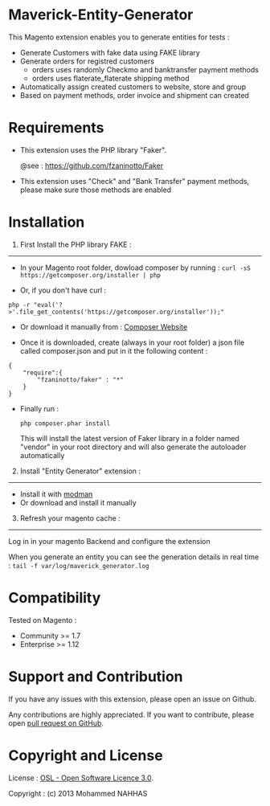 Maverick-Entity-Generator
=========================

This Magento extension enables you to generate entities for tests :

- Generate Customers with fake data using FAKE library
- Generate orders for registred customers
    - orders uses randomly Checkmo and banktransfer payment methods
    - orders uses flaterate_flaterate shipping method
- Automatically assign created customers to website, store and group
- Based on payment methods, order invoice and shipment can created

Requirements
============
- This extension uses the PHP library "Faker".

  @see : https://github.com/fzaninotto/Faker

- This extension uses "Check" and "Bank Transfer" payment methods, please make sure those methods are enabled

Installation
============
1. First Install the PHP library FAKE :
---------------------------------------
* In your Magento root folder, dowload composer by running :
```curl -sS https://getcomposer.org/installer | php```

* Or, if you don't have curl : 
```
php -r "eval('?>'.file_get_contents('https://getcomposer.org/installer'));"
```
* Or download it manually from : [Composer Website](http://getcomposer.org/download/)
    
      
* Once it is downloaded, create (always in your root folder) a json file called composer.json and put in it the following content :

```
{
    "require":{
        "fzaninotto/faker" : "*"
    }
}
```
     
     
* Finally run : 

  ```php composer.phar install```
  
  This will install the latest version of Faker library in a folder named "vendor" in your root directory and will also generate the autoloader automatically


2. Install "Entity Generator" extension :
-----------------------------------------

* Install it with [modman](https://github.com/colinmollenhour/modman/wiki)
* Or download and install it manually

3. Refresh your magento cache : 
-------------------------------
Log in in your magento Backend and configure the extension

When you generate an entity you can see the generation details in real time :
``` tail -f var/log/maverick_generator.log ```

Compatibility
=============
Tested on Magento :
- Community >= 1.7
- Enterprise >= 1.12

Support and Contribution
========================
If you have any issues with this extension, please open an issue on Github.

Any contributions are highly appreciated. If you want to contribute, please open [pull request on GitHub](https://help.github.com/articles/using-pull-requests).

Copyright and License
=====================
License   : [OSL - Open Software Licence 3.0](http://opensource.org/licenses/osl-3.0.php).

Copyright : (c) 2013 Mohammed NAHHAS
